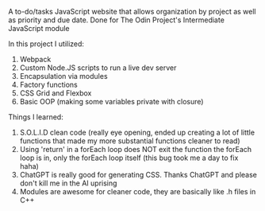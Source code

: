 A to-do/tasks JavaScript website that allows organization by project as well as priority and due date. Done for The Odin Project's Intermediate JavaScript module

In this project I utilized:
1. Webpack
2. Custom Node.JS scripts to run a live dev server
3. Encapsulation via modules
4. Factory functions
5. CSS Grid and Flexbox
6. Basic OOP (making some variables private with closure)

Things I learned:
1. S.O.L.I.D clean code (really eye opening, ended up creating a lot of little functions that made my more substantial functions cleaner to read)
2. Using 'return' in a forEach loop does NOT exit the function the forEach loop is in, only the forEach loop itself (this bug took me a day to fix haha)
3. ChatGPT is really good for generating CSS. Thanks ChatGPT and please don't kill me in the AI uprising
4. Modules are awesome for cleaner code, they are basically like .h files in C++
